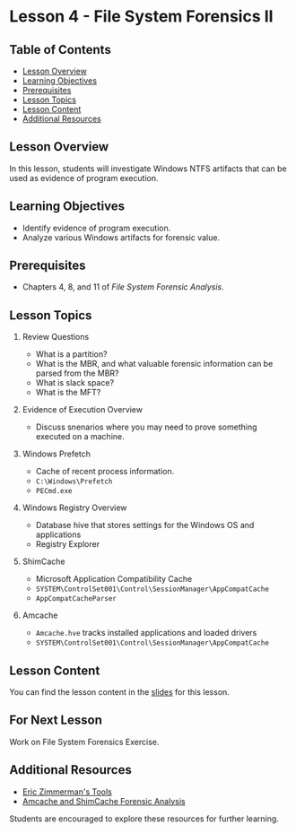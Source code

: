 # Lesson 4 - File System Forensics II


## Table of Contents
- [Lesson Overview](#lesson-overview)
- [Learning Objectives](#learning-objectives)
- [Prerequisites](#prerequisites)
- [Lesson Topics](#lesson-topics)
- [Lesson Content](#lesson-content)
- [Additional Resources](#additional-resources)

## Lesson Overview

In this lesson, students will investigate Windows NTFS artifacts that can be used as evidence of program execution.

## Learning Objectives

- Identify evidence of program execution.
- Analyze various Windows artifacts for forensic value.

## Prerequisites

- Chapters 4, 8, and 11 of *File System Forensic Analysis*.

## Lesson Topics

1. Review Questions
   - What is a partition?
   - What is the MBR, and what valuable forensic information can be parsed from the MBR?
   - What is slack space?
   - What is the MFT?

2. Evidence of Execution Overview
   - Discuss snenarios where you may need to prove something executed on a machine.

3. Windows Prefetch
   - Cache of recent process information.
   - `C:\Windows\Prefetch`
   - `PECmd.exe`

4. Windows Registry Overview
   - Database hive that stores settings for the Windows OS and applications
   - Registry Explorer

5. ShimCache
   - Microsoft Application Compatibility Cache
   - `SYSTEM\ControlSet001\Control\SessionManager\AppCompatCache`
   - `AppCompatCacheParser`

6. Amcache
   - `Amcache.hve` tracks installed applications and loaded drivers
   - `SYSTEM\ControlSet001\Control\SessionManager\AppCompatCache`


## Lesson Content

You can find the lesson content in the [slides](https://github.com/usma-eecs/cs483/blob/main/Lesson%2004/Lesson%204%20-%20File%20System%20Forensics%20II.pptx) for this lesson.

## For Next Lesson

Work on File System Forensics Exercise.


## Additional Resources

- [Eric Zimmerman's Tools](https://ericzimmerman.github.io/#!index.md)
- [Amcache and ShimCache Forensic Analysis](https://andreafortuna.org/2017/10/16/amcache-and-shimcache-in-forensic-analysis/)

Students are encouraged to explore these resources for further learning.
